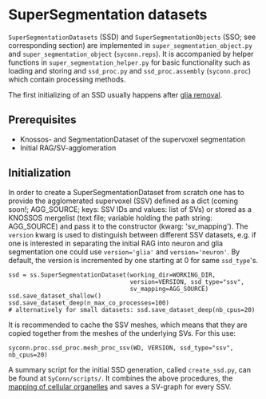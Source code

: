 # SuperSegmentation datasets

`SuperSegmentationDatasets` (SSD) and `SuperSegmentationObjects` (SSO; see corresponding section)
 are implemented in `super_segmentation_object.py` and `super_segmentation_object` (`syconn.reps`).
It is accompanied by helper functions in `super_segmentation_helper.py` for basic functionality such as
 loading and storing and `ssd_proc.py` and `ssd_proc.assembly` (`syconn.proc`) which contain processing methods.

The first initializing of an SSD usually happens after [glia removal](glia_removal.md).

## Prerequisites
* Knossos- and SegmentationDataset of the supervoxel segmentation
* Initial RAG/SV-agglomeration

## Initialization

In order to create a SuperSegmentationDataset from scratch one has to provide
the agglomerated supervoxel (SSV) defined as a dict (coming soon!; AGG_SOURCE; keys: SSV IDs and values: list of SVs) or stored as a
KNOSSOS mergelist (text file; variable holding the path string: AGG_SOURCE) and pass it
to the constructor (kwarg: 'sv_mapping'). The `version` kwarg is used to distinguish between different SSV datasets, e.g. if one
 is interested in separating the initial RAG into neuron and glia segmentation one could use `version='glia'` and `version='neuron'`.
 By default, the version is incremented by one starting at 0 for same `ssd_type`'s.

    ssd = ss.SuperSegmentationDataset(working_dir=WORKING_DIR,
                                      version=VERSION, ssd_type="ssv",
                                      sv_mapping=AGG_SOURCE)
    ssd.save_dataset_shallow()
    ssd.save_dataset_deep(n_max_co_processes=100)
    # alternatively for small datasets: ssd.save_dataset_deep(nb_cpus=20)

It is recommended to cache the SSV meshes, which means that they are copied together from the meshes of the underlying SVs. For this use:

    syconn.proc.ssd_proc.mesh_proc_ssv(WD, VERSION, ssd_type="ssv", nb_cpus=20)

A summary script for the initial SSD generation, called `create_ssd.py`, can be found at `SyConn/scripts/`.
It combines the above procedures, the [mapping of cellular organelles](object_mapping.md) and saves a SV-graph for every SSV.







